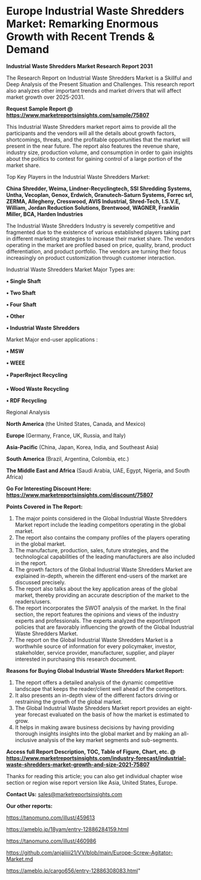  # Europe Industrial Waste Shredders Market: Remarking Enormous Growth with Recent Trends & Demand

<strong>Industrial Waste Shredders Market Research Report 2031</strong>

The Research Report on Industrial Waste Shredders Market is a Skillful and Deep Analysis of the Present Situation and Challenges. This research report also analyzes other important trends and market drivers that will affect market growth over 2025-2031.

<strong>Request Sample Report @ <a href=https://www.marketreportsinsights.com/sample/75807>https://www.marketreportsinsights.com/sample/75807</a></strong>

This Industrial Waste Shredders market report aims to provide all the participants and the vendors will all the details about growth factors, shortcomings, threats, and the profitable opportunities that the market will present in the near future. The report also features the revenue share, industry size, production volume, and consumption in order to gain insights about the politics to contest for gaining control of a large portion of the market share.

Top Key Players in the Industrial Waste Shredders Market:

<strong>China Shredder, Weima, Lindner-Recyclingtech, SSI Shredding Systems, Untha, Vecoplan, Genox, Erdwich, Granutech-Saturn Systems, Forrec srl, ZERMA, Allegheny, Cresswood, AVIS Industrial, Shred-Tech, I.S.V.E, William, Jordan Reduction Solutions, Brentwood, WAGNER, Franklin Miller, BCA, Harden Industries</strong>

The Industrial Waste Shredders Industry is severely competitive and fragmented due to the existence of various established players taking part in different marketing strategies to increase their market share. The vendors operating in the market are profiled based on price, quality, brand, product differentiation, and product portfolio. The vendors are turning their focus increasingly on product customization through customer interaction.

Industrial Waste Shredders Market Major Types are:

<strong>• Single Shaft

• Two Shaft

• Four Shaft

• Other

• Industrial Waste Shredders</strong>

Market Major end-user applications :

<strong>• MSW

• WEEE

• PaperReject Recycling

• Wood Waste Recycling

• RDF Recycling</strong>

Regional Analysis

</u><strong><b>North America</b></strong> (the United States, Canada, and Mexico)

<strong><b>Europe </b></strong>(Germany, France, UK, Russia, and Italy)

<strong><b>Asia-Pacific</b></strong> (China, Japan, Korea, India, and Southeast Asia)

<strong><b>South America</b></strong> (Brazil, Argentina, Colombia, etc.)

<strong><b>The Middle East and Africa</b></strong> (Saudi Arabia, UAE, Egypt, Nigeria, and South Africa)

<strong>Go For Interesting Discount Here: <a href=https://www.marketreportsinsights.com/discount/75807>https://www.marketreportsinsights.com/discount/75807</a></strong>

<strong>Points Covered in The Report:</strong>
<ol>
  <li>The major points considered in the Global Industrial Waste Shredders Market report include the leading competitors operating in the global market.</li>
  <li>The report also contains the company profiles of the players operating in the global market.</li>
  <li>The manufacture, production, sales, future strategies, and the technological capabilities of the leading manufacturers are also included in the report.</li>
  <li>The growth factors of the Global Industrial Waste Shredders Market are explained in-depth, wherein the different end-users of the market are discussed precisely.</li>
  <li>The report also talks about the key application areas of the global market, thereby providing an accurate description of the market to the readers/users.</li>
  <li>The report incorporates the SWOT analysis of the market. In the final section, the report features the opinions and views of the industry experts and professionals. The experts analyzed the export/import policies that are favorably influencing the growth of the Global Industrial Waste Shredders Market.</li>
  <li>The report on the Global Industrial Waste Shredders Market is a worthwhile source of information for every policymaker, investor, stakeholder, service provider, manufacturer, supplier, and player interested in purchasing this research document.</li>
</ol>
<strong>Reasons for Buying Global Industrial Waste Shredders Market Report:</strong>

<ol>
  <li>The report offers a detailed analysis of the dynamic competitive landscape that keeps the reader/client well ahead of the competitors.</li>
  <li>It also presents an in-depth view of the different factors driving or restraining the growth of the global market.</li>
  <li>The Global Industrial Waste Shredders Market report provides an eight-year forecast evaluated on the basis of how the market is estimated to grow.</li>
  <li>It helps in making aware business decisions by having providing thorough insights insights into the global market and by making an all-inclusive analysis of the key market segments and sub-segments.</li>
</ol>
<strong>Access full Report Description, TOC, Table of Figure, Chart, etc. @ <a href=https://www.marketreportsinsights.com/industry-forecast/industrial-waste-shredders-market-growth-and-size-2021-75807>https://www.marketreportsinsights.com/industry-forecast/industrial-waste-shredders-market-growth-and-size-2021-75807</a></strong>


Thanks for reading this article; you can also get individual chapter wise section or region wise report version like Asia, United States, Europe.

<strong>Contact Us:</strong>
sales@marketreportsinsights.com

<strong>Our other reports:</strong>

<a href=https://tanomuno.com/illust/459613>https://tanomuno.com/illust/459613</a>

<a href=https://ameblo.jp/18yam/entry-12886284159.html>https://ameblo.jp/18yam/entry-12886284159.html</a>

<a href=https://tanomuno.com/illust/460986>https://tanomuno.com/illust/460986</a>

<a href=https://github.com/anjaliiii21/VV/blob/main/Europe-Screw-Agitator-Market.md>https://github.com/anjaliiii21/VV/blob/main/Europe-Screw-Agitator-Market.md</a>

<a href=https://ameblo.jp/cargo656/entry-12886308083.html>https://ameblo.jp/cargo656/entry-12886308083.html</a>"
